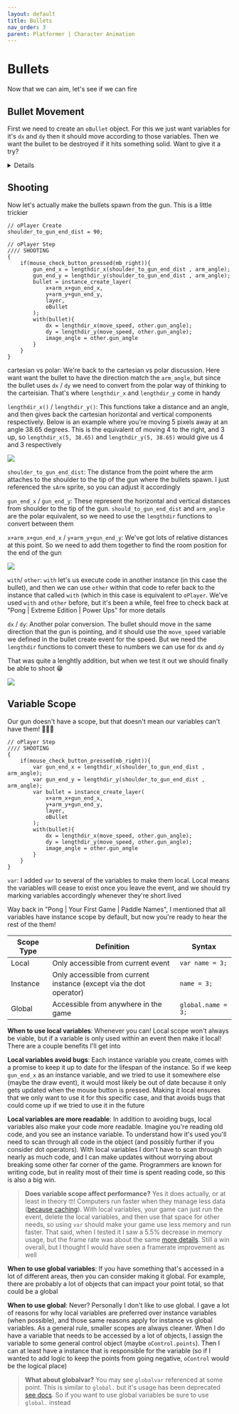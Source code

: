 ```yaml
---
layout: default
title: Bullets
nav_order: 3
parent: Platformer | Character Animation
---
```


# Bullets

Now that we can aim, let's see if we can fire

## Bullet Movement

First we need to create an ``oBullet`` object. For this we just want variables for it's ``dx`` and ``dy`` then it should move according to those variables. Then we want the bullet to be destroyed if it hits something solid. Want to give it a try?

<details data-summary="How to make bullets move in a single direction using dx/dy?" markdown="1">

```
// oBullet Create Event
image_speed = 0;
move_speed = 10;
dx = 0;
dy = 0;

//// oBullet Step Event
if(not place_free(x+dx, y+dy)){
	instance_destroy();
}

x += dx;
y += dy;

```

Yep, that's it, no rocket science

``image_speed = 0;``: If you tested the game you probably noticed the bullet was animated. I'm starting the animation speed at 0 to stop this

``move_speed = 10;``: This is a variable we're not ready to use yet, but it'll come in handy later when we're ready to set dx and dy

</details>

## Shooting

Now let's actually make the bullets spawn from the gun. This is a little trickier

```
// oPlayer Create
shoulder_to_gun_end_dist = 90;

// oPlayer Step
//// SHOOTING
{
	if(mouse_check_button_pressed(mb_right)){
		gun_end_x = lengthdir_x(shoulder_to_gun_end_dist , arm_angle);
		gun_end_y = lengthdir_y(shoulder_to_gun_end_dist , arm_angle);
		bullet = instance_create_layer(
			x+arm_x+gun_end_x,
			y+arm_y+gun_end_y,
			layer,
			oBullet
		);
		with(bullet){
			dx = lengthdir_x(move_speed, other.gun_angle);
			dy = lengthdir_y(move_speed, other.gun_angle);
			image_angle = other.gun_angle
		}
	}
}
```

cartesian vs polar: We're back to the cartesian vs polar discussion. Here want want the bullet to have the direction match the ``arm_angle``, but since the bullet uses ``dx`` / ``dy`` we need to convert from the polar way of thinking to the carteisian. That's where ``lengthdir_x`` and ``lengthdir_y`` come in handy

``lengthdir_x()`` / ``lengthdir_y()``: This functions take a distance and an angle, and then gives back the cartesian horizontal and vertical components respectively. Below is an example where you're moving 5 pixels away at an angle 38.65 degrees. This is the equivalent of moving 4 to the right, and 3 up, so ``lengthdir_x(5, 38.65)`` and ``lengthdir_y(5, 38.65)`` would give us 4 and 3 respectively

![](../../images/platformer/lengthdir.png)

``shoulder_to_gun_end_dist``: The distance from the point where the arm attaches to the shoulder to the tip of the gun where the bullets spawn. I just referenced the ``sArm`` sprite, so you can adjust it accordingly

``gun_end_x`` / ``gun_end_y``: These represent the horizontal and vertical distances from shoulder to the tip of the gun. ``should_to_gun_end_dist`` and ``arm_angle`` are the polar equivalent, so we need to use the ``lengthdir`` functions to convert between them

``x+arm_x+gun_end_x`` / ``y+arm_y+gun_end_y``: We've got lots of relative distances at this point. So we need to add them together to find the room position for the end of the gun

![](../../images/platformer/bullet_y_parts.png) <!-- Draw lines to visualize the y+arm_y+gun_end_y calculations -->

``with``/ ``other``: ``with`` let's us execute code in another instance (in this case the bullet), and then we can use ``other`` within that code to refer back to the instance that called ``with`` (which in this case is equivalent to ``oPlayer``. We've used ``with`` and ``other`` before, but it's been a while, feel free to check back at "Pong | Extreme Edition | Power Ups" for more details

``dx`` / ``dy``: Another polar conversion. The bullet should move in the same direction that the gun is pointing, and it should use the ``move_speed`` variable we defined in the bullet create event for the speed. But we need the ``lengthdir`` functions to convert these to numbers we can use for ``dx`` and ``dy``

That was quite a lenghtly addition, but when we test it out we should finally be able to shoot 😁

![](../../images/platformer/shooting.gif) <!-- Draw lines to visualize the y+arm_y+gun_end_y calculations -->

## Variable Scope

Our gun doesn't have a scope, but that doesn't mean our variables can't have them! 🥁🥁📀

```
// oPlayer Step
//// SHOOTING
{
	if(mouse_check_button_pressed(mb_right)){
		var gun_end_x = lengthdir_x(shoulder_to_gun_end_dist , arm_angle);
		var gun_end_y = lengthdir_y(shoulder_to_gun_end_dist , arm_angle);
		var bullet = instance_create_layer(
			x+arm_x+gun_end_x,
			y+arm_y+gun_end_y,
			layer,
			oBullet
		);
		with(bullet){
			dx = lengthdir_x(move_speed, other.gun_angle);
			dy = lengthdir_y(move_speed, other.gun_angle);
			image_angle = other.gun_angle
		}
	}
}
```

``var``: I added ``var`` to several of the variables to make them local. Local means the variables will cease to exist once you leave the event, and we should try marking variables accordingly whenever they're short lived

Way back in "Pong \| Your First Game \| Paddle Names", I mentioned that all variables have instance scope by default, but now you're ready to hear the rest of the them!

|Scope Type|Definition|Syntax|
|---|---|---|
| Local | Only accessible from current event | ``var name = 3;`` |
| Instance | Only accessible from current instance (except via the dot operator) | ``name = 3;`` |
| Global | Accessible from anywhere in the game | ``global.name = 3;`` |

**When to use local variables**: Whenever you can! Local scope won't always be viable, but if a variable is only used within an event then make it local! There are a couple benefits I'll get into

**Local variables avoid bugs**: Each instance variable you create, comes with a promise to keep it up to date for the lifespan of the instance. So if we keep ``gun_end_x`` as an instance variable, and we tried to use it somewhere else (maybe the draw event), it would most likely be out of date because it only gets updated when the mouse button is pressed. Making it local ensures that we only want to use it for this specific case, and that avoids bugs that could come up if we tried to use it in the future

**Local variables are more readable**: In addition to avoiding bugs, local variables also make your code more readable. Imagine you're reading old code, and you see an instance variable. To understand how it's used you'll need to scan through all code in the object (and possibly further if you consider dot operators). With local variables I don't have to scan through nearly as much code, and I can make updates without worrying about breaking some other far corner of the game. Programmers are known for writing code, but in reality most of their time is spent reading code, so this is also a big win.

> **Does variable scope affect performance?** Yes it does actually, or at least in theory 🤓! Computers run faster when they manage less data ([because caching](https://www.youtube.com/watch?v=6FyXURRVmR0)). With local variables, your game can just run the event, delete the local variables, and then use that space for other needs, so using ``var`` should make your game use less memory and run faster. That said, when I tested it I saw a 5.5% decrease in memory usage, but the frame rate was about the same [more details](../../images/platformer/var_perf_test.png). Still a win overall, but I thought I would have seen a framerate improvement as well

**When to use global variables**: If you have something that's accessed in a lot of different areas, then you can consider making it global. For example, there are probably a lot of objects that can impact your point total, so that could be a global

**When to use global**: Never? Personally I don't like to use global. I gave a lot of reasons for why local variables are preferred over instance variables (when possible), and those same reasons apply for instance vs global variables. As a general rule, smaller scopes are always cleaner. When I do have a variable that needs to be accessed by a lot of objects, I assign the variable to some general control object (maybe ``oControl.points``). Then I can at least have a instance that is responsible for the variable (so if I wanted to add logic to keep the points from going negative, ``oControl`` would be the logical place)

> **What about globalvar?** You may see ``globalvar`` referenced at some point. This is similar to ``global.`` but it's usage has been deprecated [see docs](https://docs2.yoyogames.com/source/_build/3_scripting/3_gml_overview/6_scope.html). So if you want to use global variables be sure to use ``global.`` instead
